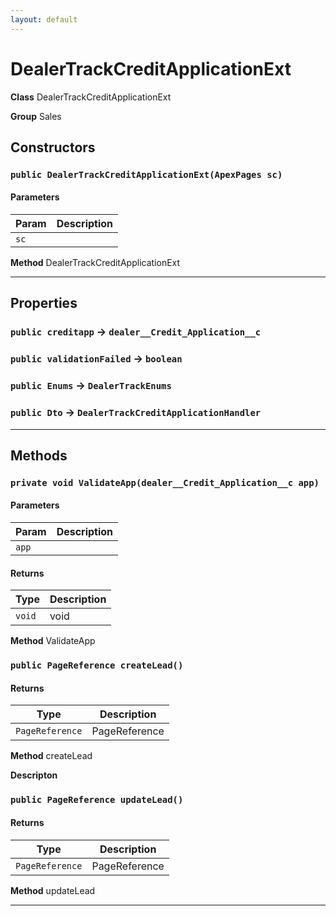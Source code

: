 ```yaml
---
layout: default
---
```

# DealerTrackCreditApplicationExt



**Class** DealerTrackCreditApplicationExt


**Group** Sales

## Constructors
### `public DealerTrackCreditApplicationExt(ApexPages sc)`
#### Parameters

|Param|Description|
|---|---|
|`sc`||


**Method** DealerTrackCreditApplicationExt

---
## Properties

### `public creditapp` → `dealer__Credit_Application__c`


### `public validationFailed` → `boolean`


### `public Enums` → `DealerTrackEnums`


### `public Dto` → `DealerTrackCreditApplicationHandler`


---
## Methods
### `private void ValidateApp(dealer__Credit_Application__c app)`
#### Parameters

|Param|Description|
|---|---|
|`app`||

#### Returns

|Type|Description|
|---|---|
|`void`|void|


**Method** ValidateApp

### `public PageReference createLead()`
#### Returns

|Type|Description|
|---|---|
|`PageReference`|PageReference|


**Method** createLead


**Descripton** 

### `public PageReference updateLead()`
#### Returns

|Type|Description|
|---|---|
|`PageReference`|PageReference|


**Method** updateLead

---
